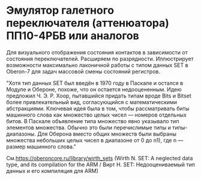 # Эмулятор галетного переключателя (аттенюатора) ПП10-4РБВ или аналогов 

Для визуального отображения состояния контактов в зависимости от состояния переключателей. Расширяем по разрядности. Иллюстрирует возможности максимально лаконичной работы с типом данных SET в Oberon-7 для задач массовой смены состояний регистров.

"Хотя тип данных SET был введён в 1970 году в Паскале и остался в Модуле и Обероне, похоже, что он остается недооцененным. Идею предложил Ч. Э. Р. Хоор, пытавшийся придать типам вроде Bits и Bitset более привлекательный вид, согласующийся с математическими абстракциями. Ключевая идея была в том, чтобы рассматривать биты машинного слова как множество целых чисел — номеров отдельных битов. В Паскале объявление типа множество явно указывало тип элементов множества. Обычно это были перечислимые типы и типы-диапазоны. Для Оберона вместо общих множеств были выбраны множества небольших целых чисел в диапазоне от 0 до n1), где n — размер машинного слова."

См.https://oberoncore.ru/library/wirth_sets (Wirth N. SET: A neglected data type, and its compilation for the ARM / Вирт Н. SET: Недооцениваемый тип данных и его компиляция для ARM)


